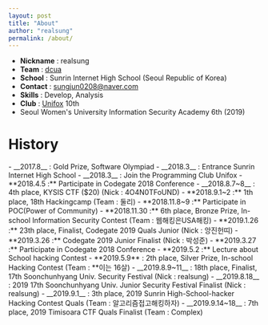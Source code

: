 ```yaml
---
layout: post
title: "About"
author: "realsung"
permalink: /about/
---
```


- __Nickname__ : realsung
- __Team__ : [dcua](https://ctftime.org/team/762)
- __School__ : Sunrin Internet High School (Seoul Republic of Korea)
- __Contact__ : sungjun0208@naver.com
- __Skills__ : Develop, Analysis
- __Club__ : [Unifox](http://unifox.kr) 10th
- Seoul Women's University Information Security Academy 6th (2019)

<h1>History</h1>
- __2017.8__  : Gold Prize, Software Olympiad
- __2018.3__ : Entrance Sunrin Internet High School
- __2018.3__ :  Join the Programming Club Unifox
- **2018.4.5 :** Participate in Codegate 2018 Conference
- __2018.8.7~8__ : 4th place, KYSIS CTF ($20) (Nick : 4O4N0TFoUND)
- **2018.9.1~2 :** 1th place, 18th Hackingcamp (Team : 둘리)
- **2018.11.8~9 :** Participate in POC(Power of Community)
- **2018.11.30 :** 6th place, Bronze Prize, In-school Information Security Contest (Team : 웹해킹은USA해킹)
- **2019.1.26 :** 23th place, Finalist, Codegate 2019 Quals Junior (Nick : 앙진헌띠)
- **2019.3.26 :** Codegate 2019 Junior Finalist (Nick : 박성준)
- **2019.3.27 :** Participate in Codegate 2018 Conference
- **2019.5.2 :** Lecture about School hacking Contest
- **2019.5.9** : 2th place, Silver Prize, In-school Hacking Contest (Team : **이는 16살)
- __2019.8.9~11__ : 18th place, Finalist, 17th Soonchunhyang Univ. Security Festival (Nick : realsung)
- __2019.8.18__ : 2019 17th Soonchunhyang Univ. Junior Security Festival Finalist (Nick : realsung) 
- __2019.9.1__ : 3th place, 2019 Sunrin High-School-hacker Hacking Contest Quals (Team : 알고리즘접고해킹하자)
- __2019.9.14~18__ : 7th place, 2019 Timisoara CTF Quals Finalist (Team : Complex)

